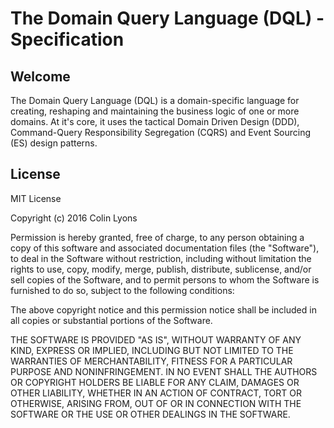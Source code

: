 
# The Domain Query Language (DQL) - Specification

## Welcome

The Domain Query Language (DQL) is a domain-specific language for creating, reshaping and maintaining the business logic of one or more domains. At it's core, it uses the tactical Domain Driven Design (DDD), Command-Query Responsibility Segregation (CQRS) and Event Sourcing (ES) design patterns.

## License

MIT License

Copyright (c) 2016 Colin Lyons

Permission is hereby granted, free of charge, to any person obtaining a copy
of this software and associated documentation files (the "Software"), to deal
in the Software without restriction, including without limitation the rights
to use, copy, modify, merge, publish, distribute, sublicense, and/or sell
copies of the Software, and to permit persons to whom the Software is
furnished to do so, subject to the following conditions:

The above copyright notice and this permission notice shall be included in all
copies or substantial portions of the Software.

THE SOFTWARE IS PROVIDED "AS IS", WITHOUT WARRANTY OF ANY KIND, EXPRESS OR
IMPLIED, INCLUDING BUT NOT LIMITED TO THE WARRANTIES OF MERCHANTABILITY,
FITNESS FOR A PARTICULAR PURPOSE AND NONINFRINGEMENT. IN NO EVENT SHALL THE
AUTHORS OR COPYRIGHT HOLDERS BE LIABLE FOR ANY CLAIM, DAMAGES OR OTHER
LIABILITY, WHETHER IN AN ACTION OF CONTRACT, TORT OR OTHERWISE, ARISING FROM,
OUT OF OR IN CONNECTION WITH THE SOFTWARE OR THE USE OR OTHER DEALINGS IN THE
SOFTWARE. 
